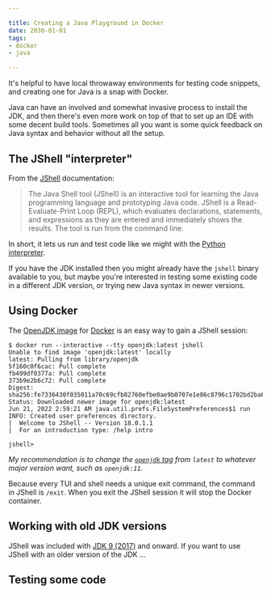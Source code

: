 ```yaml
---

title: Creating a Java Playground in Docker
date: 2030-01-01
tags:
- docker
- java

---
```


It's helpful to have local throwaway environments for testing code snippets, and creating one for Java is a snap with Docker.

Java can have an involved and somewhat invasive process to install the JDK, and then there's even more work on top of that to set up an IDE with some decent build tools. Sometimes all you want is some quick feedback on Java syntax and behavior without all the setup.

## The JShell "interpreter"

From the [JShell](https://docs.oracle.com/javase/9/jshell/introduction-jshell.htm) documentation:

> The Java Shell tool (JShell) is an interactive tool for learning the Java programming language and prototyping Java code. JShell is a Read-Evaluate-Print Loop (REPL), which evaluates declarations, statements, and expressions as they are entered and immediately shows the results. The tool is run from the command line.

In short, it lets us run and test code like we might with the [Python interpreter](https://docs.python.org/3/tutorial/interpreter.html).

If you have the JDK installed then you might already have the `jshell` binary available to you, but maybe you're interested in testing some existing code in a different JDK version, or trying new Java syntax in newer versions.

## Using Docker

The [OpenJDK image](https://hub.docker.com/_/openjdk) for [Docker](https://www.docker.com/) is an easy way to gain a JShell session:

```shell
$ docker run --interactive --tty openjdk:latest jshell
Unable to find image 'openjdk:latest' locally
latest: Pulling from library/openjdk
5f160c0f6cac: Pull complete
fb499df0377a: Pull complete
373b9e2b6c72: Pull complete
Digest: sha256:fe7336430f035011a70c69cfb82760efbe0ae9b0707e1e86c8796c1702bd2ba6
Status: Downloaded newer image for openjdk:latest
Jun 21, 2022 2:59:21 AM java.util.prefs.FileSystemPreferences$1 run
INFO: Created user preferences directory.
|  Welcome to JShell -- Version 18.0.1.1
|  For an introduction type: /help intro

jshell>
```

_My recommendation is to change the [`openjdk` tag](https://hub.docker.com/_/openjdk?tab=tags) from `latest` to whatever major version want, such as `openjdk:11`._

Because every TUI and shell needs a unique exit command, the command in JShell is `/exit`. When you exit the JShell session it will stop the Docker container.

## Working with old JDK versions

JShell was included with [JDK 9 (2017)](https://docs.oracle.com/javase/9/whatsnew/toc.htm) and onward. If you want to use JShell with an older version of the JDK ...

## Testing some code
